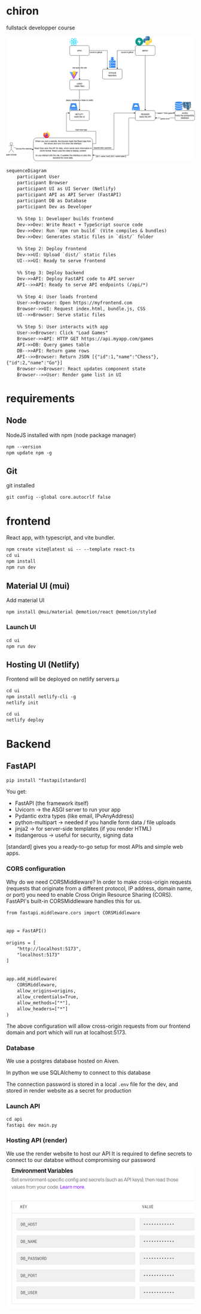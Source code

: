 # chiron
fullstack developper course

![Flow diagram](fullstack_course.png)

```mermaid
sequenceDiagram
    participant User
    participant Browser
    participant UI as UI Server (Netlify)
    participant API as API Server (FastAPI)
    participant DB as Database
    participant Dev as Developer

    %% Step 1: Developer builds frontend
    Dev->>Dev: Write React + TypeScript source code
    Dev->>Dev: Run `npm run build` (Vite compiles & bundles)
    Dev->>Dev: Generates static files in `dist/` folder

    %% Step 2: Deploy frontend
    Dev->>UI: Upload `dist/` static files
    UI-->>UI: Ready to serve frontend

    %% Step 3: Deploy backend
    Dev->>API: Deploy FastAPI code to API server
    API-->>API: Ready to serve API endpoints (/api/*)

    %% Step 4: User loads frontend
    User->>Browser: Open https://myfrontend.com
    Browser->>UI: Request index.html, bundle.js, CSS
    UI-->>Browser: Serve static files

    %% Step 5: User interacts with app
    User->>Browser: Click "Load Games"
    Browser->>API: HTTP GET https://api.myapp.com/games
    API->>DB: Query games table
    DB-->>API: Return game rows
    API-->>Browser: Return JSON [{"id":1,"name":"Chess"}, {"id":2,"name":"Go"}]
    Browser->>Browser: React updates component state
    Browser-->>User: Render game list in UI

```

# requirements

## Node

NodeJS installed with npm (node package manager)

```
npm --version
npm update npm -g
```

## Git
git installed 

```
git config --global core.autocrlf false
```

# frontend

React app, with typescript, and vite bundler.


```
npm create vite@latest ui -- --template react-ts
cd ui
npm install
npm run dev
```

## Material UI (mui)

Add material UI

```
npm install @mui/material @emotion/react @emotion/styled
```

### Launch UI

```
cd ui
npm run dev
```

## Hosting UI (Netlify)

Frontend will be deployed on netlify servers.µ

```
cd ui
npm install netlify-cli -g
netlify init
```

```
cd ui
netlify deploy
```

# Backend

## FastAPI

```
pip install "fastapi[standard]
```

You get:
- FastAPI (the framework itself)
- Uvicorn → the ASGI server to run your app
- Pydantic extra types (like email, IPvAnyAddress)
- python-multipart → needed if you handle form data / file uploads
- jinja2 → for server-side templates (if you render HTML)
- itsdangerous → useful for security, signing data

[standard] gives you a ready-to-go setup for most APIs and simple web apps.

### CORS configuration

Why do we need CORSMiddleware?
In order to make cross-origin requests (requests that originate from a different protocol, IP address, domain name, or port) you need to enable Cross Origin Resource Sharing (CORS).
FastAPI's built-in CORSMiddleware handles this for us.

```
from fastapi.middleware.cors import CORSMiddleware


app = FastAPI()

origins = [
    "http://localhost:5173",
    "localhost:5173"
]


app.add_middleware(
    CORSMiddleware,
    allow_origins=origins,
    allow_credentials=True,
    allow_methods=["*"],
    allow_headers=["*"]
)
```

The above configuration will allow cross-origin requests from our frontend domain and port which will run at localhost:5173.

### Database

We use a postgres database hosted on Aiven.

In python we use SQLAlchemy to connect to this database

The connection password is stored in a local `.env` file for the dev, and stored in render website as a secret for production

### Launch API

```
cd api
fastapi dev main.py
```

### Hosting API (render)

We use the render website to host our API
It is required to define secrets to connect to our databse without compromising our password
![Secrets Image](secrets.png)